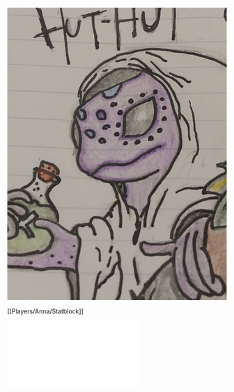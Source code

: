 ![](attachment/1d2cb8fc130107240415688b62f981d8.jpg)


[[Players/Anna/Statblock]]



![](attachment/695dbabf0b298abcab4bad4af102fc16.pdf)